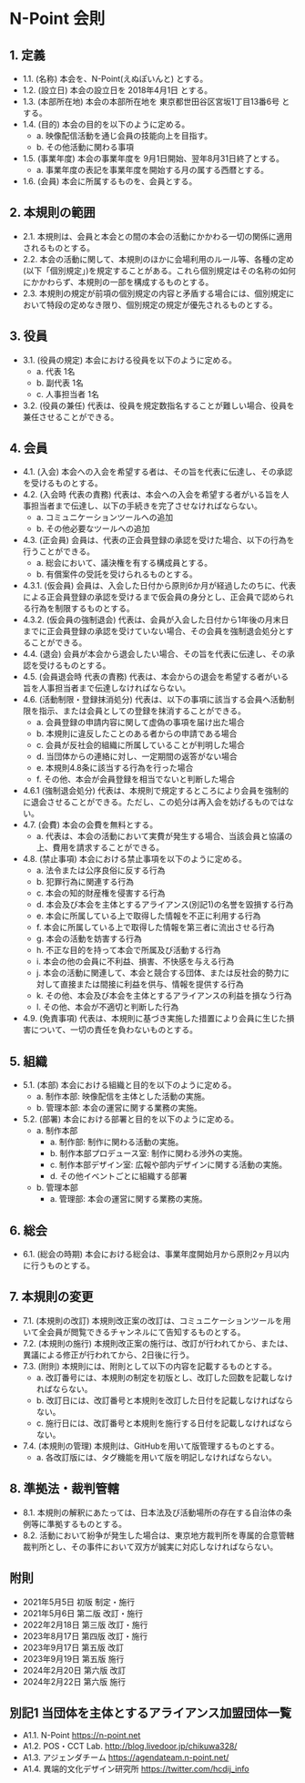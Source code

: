 # N-Point 会則

## 1. 定義

- 1.1. (名称) 本会を、N-Point(えぬぽいんと) とする。
- 1.2. (設立日) 本会の設立日を 2018年4月1日 とする。
- 1.3. (本部所在地) 本会の本部所在地を 東京都世田谷区宮坂1丁目13番6号 とする。
- 1.4. (目的) 本会の目的を以下のように定める。
    - a. 映像配信活動を通じ会員の技能向上を目指す。
    - b. その他活動に関わる事項
- 1.5. (事業年度) 本会の事業年度を 9月1日開始、翌年8月31日終了とする。
    - a. 事業年度の表記を事業年度を開始する月の属する西暦とする。
- 1.6. (会員) 本会に所属するものを、会員とする。

## 2. 本規則の範囲

- 2.1. 本規則は、会員と本会との間の本会の活動にかかわる一切の関係に適用されるものとする。
- 2.2. 本会の活動に関して、本規則のほかに会場利用のルール等、各種の定め(以下「個別規定」)を規定することがある。これら個別規定はその名称の如何にかかわらず、本規則の一部を構成するものとする。
- 2.3. 本規則の規定が前項の個別規定の内容と矛盾する場合には、個別規定において特段の定めなき限り、個別規定の規定が優先されるものとする。

## 3. 役員

- 3.1. (役員の規定) 本会における役員を以下のように定める。
    - a. 代表 1名
    - b. 副代表 1名
    - c. 人事担当者 1名
- 3.2. (役員の兼任) 代表は、役員を規定数指名することが難しい場合、役員を兼任させることができる。

## 4. 会員

- 4.1. (入会) 本会への入会を希望する者は、その旨を代表に伝達し、その承認を受けるものとする。
- 4.2. (入会時 代表の責務) 代表は、本会への入会を希望する者がいる旨を人事担当者まで伝達し、以下の手続きを完了させなければならない。
    - a. コミュニケーションツールへの追加
    - b. その他必要なツールへの追加
- 4.3. (正会員) 会員は、代表の正会員登録の承認を受けた場合、以下の行為を行うことができる。
    - a. 総会において、議決権を有する構成員とする。
    - b. 有償案件の受託を受けられるものとする。
- 4.3.1. (仮会員) 会員は、入会した日付から原則6か月が経過したのちに、代表による正会員登録の承認を受けるまで仮会員の身分とし、正会員で認められる行為を制限するものとする。
- 4.3.2. (仮会員の強制退会) 代表は、会員が入会した日付から1年後の月末日までに正会員登録の承認を受けていない場合、その会員を強制退会処分とすることができる。
- 4.4. (退会) 会員が本会から退会したい場合、その旨を代表に伝達し、その承認を受けるものとする。
- 4.5. (会員退会時 代表の責務) 代表は、本会からの退会を希望する者がいる旨を人事担当者まで伝達しなければならない。
- 4.6. (活動制限・登録抹消処分) 代表は、以下の事項に該当する会員へ活動制限を指示、または会員としての登録を抹消することができる。
    - a. 会員登録の申請内容に関して虚偽の事項を届け出た場合
    - b. 本規則に違反したことのある者からの申請である場合
    - c. 会員が反社会的組織に所属していることが判明した場合
    - d. 当団体からの連絡に対し、一定期間の返答がない場合
    - e. 本規則4.8条に該当する行為を行った場合
    - f. その他、本会が会員登録を相当でないと判断した場合
- 4.6.1 (強制退会処分) 代表は、本規則で規定するところにより会員を強制的に退会させることができる。ただし、この処分は再入会を妨げるものではない。
- 4.7. (会費) 本会の会費を無料とする。
    - a. 代表は、本会の活動において実費が発生する場合、当該会員と協議の上、費用を請求することができる。
- 4.8. (禁止事項) 本会における禁止事項を以下のように定める。
    - a. 法令または公序良俗に反する行為
    - b. 犯罪行為に関連する行為
    - c. 本会の知的財産権を侵害する行為
    - d. 本会及び本会を主体とするアライアンス(別記1)の名誉を毀損する行為
    - e. 本会に所属している上で取得した情報を不正に利用する行為
    - f. 本会に所属している上で取得した情報を第三者に流出させる行為
    - g. 本会の活動を妨害する行為
    - h. 不正な目的を持って本会で所属及び活動する行為
    - i. 本会の他の会員に不利益、損害、不快感を与える行為
    - j. 本会の活動に関連して、本会と競合する団体、または反社会的勢力に対して直接または間接に利益を供与、情報を提供する行為
    - k. その他、本会及び本会を主体とするアライアンスの利益を損なう行為
    - l. その他、本会が不適切と判断した行為
- 4.9. (免責事項) 代表は、本規則に基づき実施した措置により会員に生じた損害について、一切の責任を負わないものとする。

## 5. 組織

- 5.1. (本部) 本会における組織と目的を以下のように定める。
    - a. 制作本部: 映像配信を主体とした活動の実施。
    - b. 管理本部: 本会の運営に関する業務の実施。
- 5.2. (部署) 本会における部署と目的を以下のように定める。
    - a. 制作本部
        - a. 制作部: 制作に関わる活動の実施。
        - b. 制作本部プロデュース室: 制作に関わる渉外の実施。
        - c. 制作本部デザイン室: 広報や部内デザインに関する活動の実施。
        - d. その他イベントごとに組織する部署
    - b. 管理本部
        - a. 管理部: 本会の運営に関する業務の実施。

## 6. 総会

- 6.1. (総会の時期) 本会における総会は、事業年度開始月から原則2ヶ月以内に行うものとする。

## 7. 本規則の変更

- 7.1. (本規則の改訂) 本規則改正案の改訂は、コミュニケーションツールを用いて全会員が閲覧できるチャンネルにて告知するものとする。
- 7.2. (本規則の施行) 本規則改正案の施行は、改訂が行われてから、または、異議による修正が行われてから、2日後に行う。
- 7.3. (附則) 本規則には、附則として以下の内容を記載するものとする。
    - a. 改訂番号には、本規則の制定を初版とし、改訂した回数を記載しなければならない。
    - b. 改訂日には、改訂番号と本規則を改訂した日付を記載しなければならない。
    - c. 施行日には、改訂番号と本規則を施行する日付を記載しなければならない。
- 7.4. (本規則の管理) 本規則は、GitHubを用いて版管理するものとする。
    - a. 各改訂版には、タグ機能を用いて版を明記しなければならない。

## 8. 準拠法・裁判管轄

- 8.1. 本規則の解釈にあたっては、日本法及び活動場所の存在する自治体の条例等に準拠するものとする。
- 8.2. 活動において紛争が発生した場合は、東京地方裁判所を専属的合意管轄裁判所とし、その事件において双方が誠実に対応しなければならない。

## 附則

- 2021年5月5日 初版 制定・施行
- 2021年5月6日 第二版 改訂・施行
- 2022年2月18日 第三版 改訂・施行
- 2023年8月17日 第四版 改訂・施行
- 2023年9月17日 第五版 改訂
- 2023年9月19日 第五版 施行
- 2024年2月20日 第六版 改訂
- 2024年2月22日 第六版 施行

## 別記1 当団体を主体とするアライアンス加盟団体一覧

- A1.1. N-Point https://n-point.net
- A1.2. POS・CCT Lab. http://blog.livedoor.jp/chikuwa328/
- A1.3. アジェンダチーム https://agendateam.n-point.net/
- A1.4. 異端的文化デザイン研究所 https://twitter.com/hcdij_info
